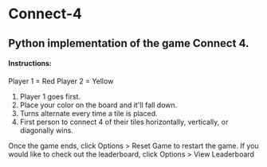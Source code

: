 # Connect-4
## Python implementation of the game Connect 4.


#### Instructions:

Player 1 = Red
Player 2 = Yellow

1) Player 1 goes first.
2) Place your color on the board and it'll fall down.
3) Turns alternate every time a tile is placed. 
4) First person to connect 4 of their tiles horizontally, vertically, or diagonally wins.

Once the game ends, click Options > Reset Game to restart the game.
If you would like to check out the leaderboard, click Options > View Leaderboard
